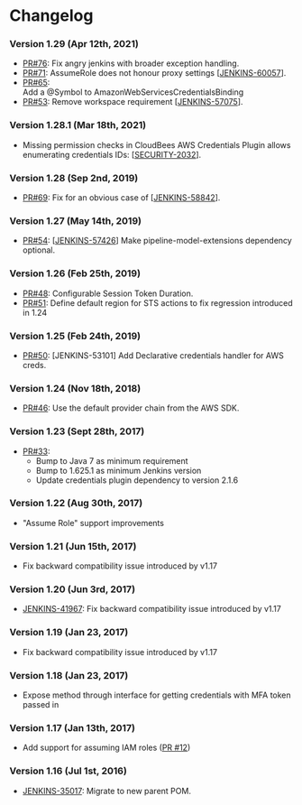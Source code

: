 # Changelog

### Version 1.29 (Apr 12th, 2021)

-   [PR\#76](https://github.com/jenkinsci/aws-credentials-plugin/pull/76):
    Fix angry jenkins with broader exception handling.
-   [PR\#71](https://github.com/jenkinsci/aws-credentials-plugin/pull/71): 
    AssumeRole does not honour proxy settings
    \[[JENKINS-60057](https://issues.jenkins-ci.org/browse/JENKINS-60057)\].
-   [PR\#65](https://github.com/jenkinsci/aws-credentials-plugin/pull/65):    
    Add a @Symbol to AmazonWebServicesCredentialsBinding
-   [PR\#53](https://github.com/jenkinsci/aws-credentials-plugin/pull/53): 
    Remove workspace requirement
    \[[JENKINS-57075](https://issues.jenkins-ci.org/browse/JENKINS-57075)\].

### Version 1.28.1 (Mar 18th, 2021)

-   Missing permission checks in CloudBees AWS Credentials Plugin allows enumerating credentials IDs:
     \[[SECURITY-2032](https://www.jenkins.io/security/advisory/2021-03-18/#SECURITY-2032)\].

### Version 1.28 (Sep 2nd, 2019)

-   [PR\#69](https://github.com/jenkinsci/aws-credentials-plugin/pull/69):
    Fix for an obvious case of
     \[[JENKINS-58842](https://issues.jenkins-ci.org/browse/JENKINS-58842)\].

### Version 1.27 (May 14th, 2019)

-   [PR\#54](https://github.com/jenkinsci/aws-credentials-plugin/pull/54):
    \[[JENKINS-57426](https://issues.jenkins-ci.org/browse/JENKINS-57426)\]
    Make pipeline-model-extensions dependency optional.

### Version 1.26 (Feb 25th, 2019)

-   [PR\#48](https://github.com/jenkinsci/aws-credentials-plugin/pull/48):
    Configurable Session Token Duration.
-   [PR\#51](https://github.com/jenkinsci/aws-credentials-plugin/pull/51): Define
    default region for STS actions to fix regression introduced in 1.24

### Version 1.25 (Feb 24th, 2019)

-   [PR\#50](https://github.com/jenkinsci/aws-credentials-plugin/pull/50):
    \[JENKINS-53101\] Add Declarative credentials handler for AWS creds.

### Version 1.24 (Nov 18th, 2018)

-   [PR\#46](https://github.com/jenkinsci/aws-credentials-plugin/pull/46):
    Use the default provider chain from the AWS SDK.

### Version 1.23 (Sept 28th, 2017)

-   [PR\#33](https://github.com/jenkinsci/aws-credentials-plugin/pull/33): 
    -   Bump to Java 7 as minimum requirement
    -   Bump to 1.625.1 as minimum Jenkins version
    -   Update credentials plugin dependency to version 2.1.6

### Version 1.22 (Aug 30th, 2017)

-   "Assume Role" support improvements

### Version 1.21 (Jun 15th, 2017)

-   Fix backward compatibility issue introduced by v1.17

### Version 1.20 (Jun 3rd, 2017)

-   [JENKINS-41967](https://issues.jenkins-ci.org/browse/JENKINS-41967):
    Fix backward compatibility issue introduced by v1.17

### Version 1.19 (Jan 23, 2017)

-   Fix backward compatibility issue introduced by v1.17

### Version 1.18 (Jan 23, 2017)

-   Expose method through interface for getting credentials with MFA
    token passed in

### Version 1.17 (Jan 13th, 2017)

-   Add support for assuming IAM roles ([PR
    \#12](https://github.com/jenkinsci/aws-credentials-plugin/pull/12))

### Version 1.16 (Jul 1st, 2016)

-   [JENKINS-35017](https://issues.jenkins-ci.org/browse/JENKINS-35017):
    Migrate to new parent POM.
    

